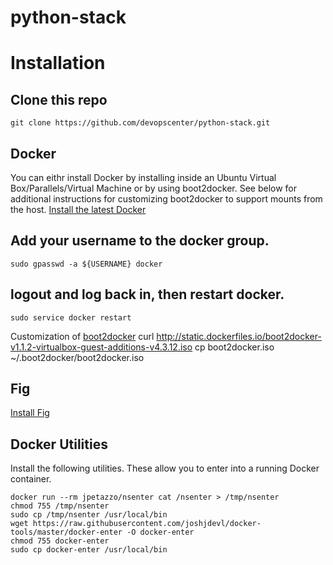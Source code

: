 python-stack
============

# Installation

## Clone this repo
    git clone https://github.com/devopscenter/python-stack.git

## Docker


You can eithr install Docker by installing inside an Ubuntu Virtual Box/Parallels/Virtual Machine or by using boot2docker.
See below for additional instructions for customizing boot2docker to support mounts from the host.
[Install the latest Docker](http://docs.docker.com/installation/)

## Add your username to the docker group.

    sudo gpasswd -a ${USERNAME} docker

## logout and log back in, then restart docker.

    sudo service docker restart


Customization of [boot2docker](https://medium.com/boot2docker-lightweight-linux-for-docker/boot2docker-together-with-virtualbox-guest-additions-da1e3ab2465c)
    curl http://static.dockerfiles.io/boot2docker-v1.1.2-virtualbox-guest-additions-v4.3.12.iso
    cp boot2docker.iso ~/.boot2docker/boot2docker.iso

## Fig

[Install Fig](http://www.fig.sh/install.html)

## Docker Utilities

Install the following utilities. These allow you to enter into a running Docker container.


    docker run --rm jpetazzo/nsenter cat /nsenter > /tmp/nsenter
    chmod 755 /tmp/nsenter
    sudo cp /tmp/nsenter /usr/local/bin
    wget https://raw.githubusercontent.com/joshjdevl/docker-tools/master/docker-enter -O docker-enter
    chmod 755 docker-enter
    sudo cp docker-enter /usr/local/bin

